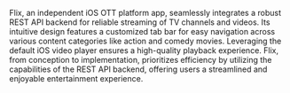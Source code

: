 Flix, an independent iOS OTT platform app, seamlessly integrates a robust REST API backend for reliable streaming of TV channels and videos. Its intuitive design features a customized tab bar for easy navigation across various content categories like action and comedy movies. Leveraging the default iOS video player ensures a high-quality playback experience. Flix, from conception to implementation, prioritizes efficiency by utilizing the capabilities of the REST API backend, offering users a streamlined and enjoyable entertainment experience.
